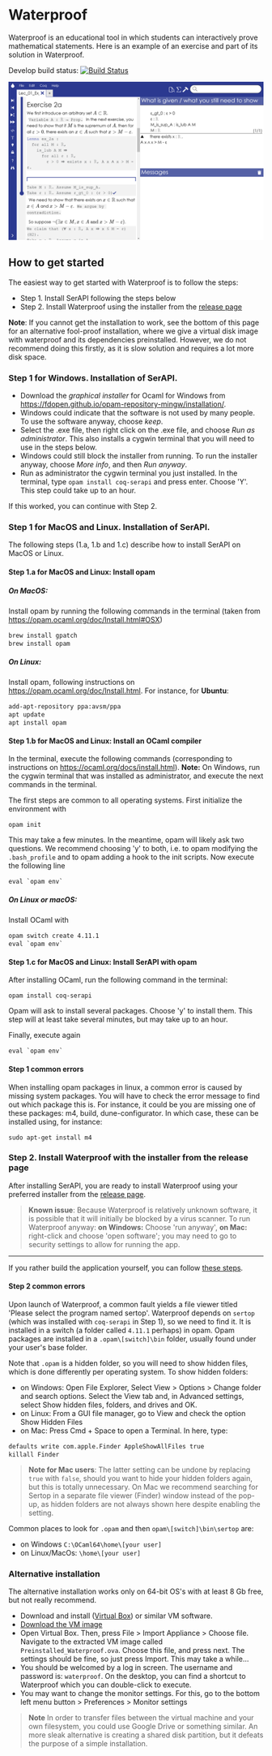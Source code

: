 # Waterproof

Waterproof is an educational tool in which students can interactively prove mathematical statements. Here is an example of an exercise and part of its solution in Waterproof.

Develop build status: [![Build Status](https://travis-ci.org/impermeable/waterproof.svg?branch=develop)](https://travis-ci.org/impermeable/waterproof)

![Screenshot of waterproof](WaterproofScreenshot.png)

## How to get started

The easiest way to get started with Waterproof is to follow the steps:

* Step 1. Install SerAPI following the steps below
* Step 2. Install Waterproof using the installer from the [release page](http://github.com/impermeable/waterproof/releases)

**Note**: If you cannot get the installation to work, see the bottom of this page for an alternative fool-proof installation, where we give a virtual disk image with waterproof and its dependencies preinstalled. However, we do not recommend doing this firstly, as it is slow solution and requires a lot more disk space.

### Step 1 for Windows. Installation of SerAPI.

* Download the _graphical installer_ for Ocaml for Windows from https://fdopen.github.io/opam-repository-mingw/installation/.
* Windows could indicate that the software is not used by many people. To use the software anyway, choose _keep_.
* Select the .exe file, then right click on the .exe file, and choose *Run as administrator*. This also installs a cygwin terminal that you will need to use in the steps below.
* Windows could still block the installer from running. To run the installer anyway, choose _More info_, and then _Run anyway_.
* Run as administrator the cygwin terminal you just installed. In the terminal, type ```opam install coq-serapi``` and press enter. Choose 'Y'. This step could take up to an hour.

If this worked, you can continue with Step 2.

### Step 1 for MacOS and Linux. Installation of SerAPI.

The following steps (1.a, 1.b and 1.c) describe how to install SerAPI on MacOS or Linux.

#### Step 1.a for MacOS and Linux: Install opam

##### On MacOS: 
Install opam by running the following commands in the terminal (taken from https://opam.ocaml.org/doc/Install.html#OSX)
```
brew install gpatch
brew install opam
```

##### On Linux:
Install opam, following instructions on https://opam.ocaml.org/doc/Install.html. For instance, for **Ubuntu**:
```
add-apt-repository ppa:avsm/ppa
apt update
apt install opam
```

#### Step 1.b for MacOS and Linux: Install an OCaml compiler

In the terminal, execute the following commands (corresponding to instructions on https://ocaml.org/docs/install.html). **Note:** On Windows, run the cygwin terminal that was installed as administrator, and execute the next commands in the terminal.

The first steps are common to all operating systems. First initialize the environment with
```
opam init
```
This may take a few minutes. In the meantime, opam will likely ask two questions. We recommend choosing 'y' to both, i.e. to opam modifying the `.bash_profile` and to opam adding a hook to the init scripts. Now execute the following line
```
eval `opam env`
```

##### On Linux or macOS:
Install OCaml with
```
opam switch create 4.11.1
eval `opam env`
```

#### Step 1.c for MacOS and Linux: Install SerAPI with opam

After installing OCaml, run the following command in the terminal:

```
opam install coq-serapi
```

Opam will ask to install several packages. Choose 'y' to install them. This step will at least take several minutes, but may take up to an hour.

Finally, execute again

```
eval `opam env`
```

#### Step 1 common errors
When installing opam packages in linux, a common error is caused by missing system packages. You will have to check the error message to find out which package this is. For instance, it could be you are missing one of these packages: m4, build, dune-configurator. In which case, these can be installed using, for instance:

```
sudo apt-get install m4
``` 

### Step 2. Install Waterproof with the installer from the release page

After installing SerAPI, you are ready to install Waterproof using your preferred installer from the [release page](http://github.com/impermeable/waterproof/releases).

> **Known issue**: Because Waterproof is relatively unknown software, it is possible that it will initially be blocked by a virus scanner. To run Waterproof anyway: **on Windows:** Choose 'run anyway', **on Mac:** right-click and choose 'open software'; you may need to go to security settings to allow for running the app.

---

If you rather build the application yourself, you can follow [these steps](documentation/Cloning-the-repository.md).

#### Step 2 common errors
Upon launch of Waterproof, a common fault yields a file viewer titled 'Please select the program named sertop'. Waterproof depends on `sertop` (which was installed with `coq-serapi` in Step 1), so we need to find it. It is installed in a switch (a folder called `4.11.1` perhaps) in opam. Opam packages are installed in a `.opam\[switch]\bin` folder, usually found under your user's base folder.

Note that `.opam` is a hidden folder, so you will need to show hidden files, which is done differently per operating system. To show hidden folders:
* on Windows: Open File Explorer, Select View > Options > Change folder and search options. Select the View tab and, in Advanced settings, select Show hidden files, folders, and drives and OK.
* on Linux: From a GUI file manager, go to View and check the option Show Hidden Files
* on Mac: Press Cmd + Space to open a Terminal. In here, type:
```
defaults write com.apple.Finder AppleShowAllFiles true
killall Finder
```
> **Note for Mac users**: The latter setting can be undone by replacing `true` with `false`, should you want to hide your hidden folders again, but this is totally unnecessary. On Mac we recommend searching for Sertop in a separate file viewer (Finder) window instead of the pop-up, as hidden folders are not always shown here despite enabling the setting.

Common places to look for `.opam` and then `opam\[switch]\bin\sertop` are:
* on Windows `C:\OCaml64\home\[your user]`
* on Linux/MacOs: `\home\[your user]`

### Alternative installation

The alternative installation works only on 64-bit OS's with at least 8 Gb free, but not really recommend. 

* Download and install ([Virtual Box](https://www.virtualbox.org/)) or similar VM software.
* [Download the VM image](https://drive.google.com/file/d/1xo7wNrn7UfhYTh6eakgSqSB84nmHsntc/view?usp=sharing)
* Open Virtual Box. Then, press File > Import Appliance > Choose file. Navigate to the extracted VM image called `Preinstalled_Waterproof.ova`. Choose this file, and press next. The settings should be fine, so just press Import. This may take a while...
* You should be welcomed by a log in screen. The username and password is: `waterproof`. On the desktop, you can find a shortcut to Waterproof which you can double-click to execute.
* You may want to change the monitor settings. For this, go to the bottom left menu button > Preferences > Monitor settings

> **Note** In order to transfer files between the virtual machine and your own filesystem, you could use Google Drive or something similar. An more sleak alternative is creating a shared disk partition, but it defeats the purpose of a simple installation.